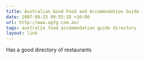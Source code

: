 ```yaml
---
title: Australian Good Food and Accommodation Guide
date: 2007-09-25 09:55:18 +10:00
url: http://www.agfg.com.au/
tags: australia food accommodation guide directory
layout: link
---
```

Has a good directory of restaurants
